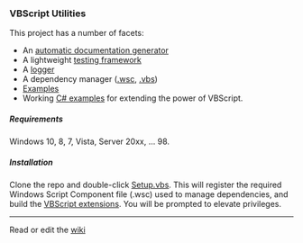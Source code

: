 ### VBScript Utilities

This project has a number of facets:

- An [automatic documentation generator]
- A lightweight [testing framework]
- A [logger]
- A dependency manager ([.wsc], [.vbs])
- [Examples]  
- Working [C# examples] for extending the power of VBScript.

##### Requirements

Windows 10, 8, 7, Vista, Server 20xx, ... 98.

##### Installation

Clone the repo and double-click [Setup.vbs]. 
This will register the required Windows Script Component 
file (.wsc) used to manage dependencies, and build the 
[VBScript extensions]. You will be prompted to elevate privileges.

---

Read or edit the [wiki](../../wiki)

[automatic documentation generator]: examples/documentation%20generator/Generate-the-docs.vbs 
[testing framework]: class/TestingFramework.vbs
[logger]: class/VBSLogger.vbs
[.wsc]: class/includer.wsc
[.vbs]: class/includer.vbs
[Examples]: examples
[C# examples]: .Net
[Setup.vbs]: Setup.vbs
[VBScript extensions]: .Net
